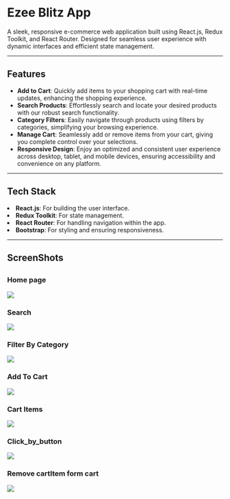 <h1>Ezee Blitz App</h1>
<p>A sleek, responsive e-commerce web application built using React.js, Redux Toolkit, and React Router. Designed for seamless user experience with dynamic interfaces and efficient state management.</p>
<hr/>
<h2>Features</h2>
<ul>
<li><strong>Add to Cart</strong>: Quickly add items to your shopping cart with real-time updates, enhancing the shopping experience.</li>
<li><strong>Search Products</strong>: Effortlessly search and locate your desired products with our robust search functionality.</li>
<li><strong>Category Filters</strong>: Easily navigate through products using filters by categories, simplifying your browsing experience.</li>
<li><strong>Manage Cart</strong>: Seamlessly add or remove items from your cart, giving you complete control over your selections.</li>
<li><strong>Responsive Design</strong>: Enjoy an optimized and consistent user experience across desktop, tablet, and mobile devices, ensuring accessibility and convenience on any platform.</li>
</ul>
<hr/>
<h2>Tech Stack</h2>
 <li><strong>React.js</strong>: For building the user interface.</li>
 <li><strong>Redux Toolkit</strong>: For state management.</li>
 <li><strong>React Router</strong>: For handling navigation within the app.</li>
 <li><strong>Bootstrap</strong>: For styling and ensuring responsiveness.</li>
  <ul>
</ul>
<hr/>
<h2>ScreenShots<h2>
<h3>Home page</h3>
<img src="project_screenshots/home_page.png">
<h3>Search</h3>
<img src="project_screenshots/product_search _wtih_name.png"/>
<h3>Filter By Category</h3>
<img src="project_screenshots/filter_by_category.png"/>
<h3>Add To Cart</h3>
<img src="project_screenshots/add_to_cart.png"/>
<h3>Cart Items</h3>
<img src="project_screenshots/cartItems.png"/>
<h3>Click_by_button</h3>
<img src="project_screenshots/click_buy_button.png"/>
<h3>Remove cartItem form cart</h3>
<img src="project_screenshots/remove_cartItem_from_cart.png"/>

